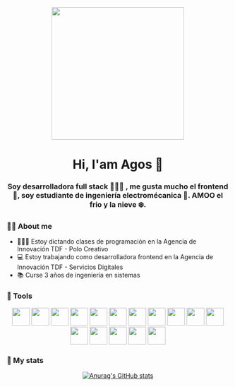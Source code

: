 <div class="header" align="center">
  <img src="https://media.giphy.com/media/JhZcAuGjuDmZq/giphy.gif" width="300">
  <h1> Hi, I'am Agos 🌻</h1>
  <h3> Soy desarrolladora full stack 👩🏼‍💻 , me gusta mucho el frontend 🎨, soy estudiante de ingeniería electromécanica 🔧. AMOO el frio y la nieve ❄️.
</div>
    
### 🤘🏼 About me 
  
 -  👩🏼‍🏫 Estoy dictando clases de programación en la Agencia de Innovación TDF - Polo Creativo
 -  💻 Estoy trabajando como desarrolladora frontend en la Agencia de Innovación TDF - Servicios Digitales
 -  📚 Curse 3 años de ingeniería en sistemas 
  
### 🔨 Tools
<div class="lenguajes" align="center" justify-content="space-around">
  <img src="https://cdn.icon-icons.com/icons2/112/PNG/512/python_18894.png" width="40">
  <img src="https://cdn.icon-icons.com/icons2/2415/PNG/512/bootstrap_plain_logo_icon_146619.png" width="40">
  <img src="https://cdn.icon-icons.com/icons2/2107/PNG/512/file_type_django_icon_130645.png" width="40">
  <img src="https://cdn.icon-icons.com/icons2/2415/PNG/512/react_original_logo_icon_146374.png" width="40">
  <img src="https://cdn.icon-icons.com/icons2/2107/PNG/512/file_type_ejs_icon_130626.png" width="40">
  <img src="https://cdn.icon-icons.com/icons2/936/PNG/512/github-logo_icon-icons.com_73546.png" width="40">
  <img src="https://cdn.icon-icons.com/icons2/2107/PNG/512/file_type_js_official_icon_130509.png" width="40">
  <img src="https://cdn.icon-icons.com/icons2/2107/PNG/512/file_type_css_icon_130661.png" width="40">
  <img src="https://cdn.icon-icons.com/icons2/2107/PNG/512/file_type_html_icon_130541.png" width="40">
  <img src="https://cdn.icon-icons.com/icons2/2415/PNG/512/express_original_wordmark_logo_icon_146528.png" width="40">
  <img src="https://cdn.icon-icons.com/icons2/2415/PNG/512/nodejs_original_wordmark_logo_icon_146412.png" width="40">
  <img src="https://cdn.icon-icons.com/icons2/2415/PNG/512/git_original_wordmark_logo_icon_146510.png" width="40">
  <img src="https://cdn.icon-icons.com/icons2/2415/PNG/512/mysql_original_wordmark_logo_icon_146417.png" width ="40">
  <img src="https://cdn.icon-icons.com/icons2/2415/PNG/512/csharp_original_logo_icon_146578.png" width="40">
  <img src="https://cdn.icon-icons.com/icons2/2699/PNG/512/figma_logo_icon_170157.png" width="40">
  <img src="https://cdn.icon-icons.com/icons2/2699/PNG/512/canva_logo_icon_168459.png" width="40">
  </div> 
  
### 🏁 My stats
  <div class="mystats" align="center">
    
  [![Anurag's GitHub stats](https://github-readme-stats.vercel.app/api?username=AgosNori&theme=dark)](https://github.com/anuraghazra/github-readme-stats)
<!--
**AgosNori/AgosNori** is a ✨ _special_ ✨ repository because its `README.md` (this file) appears on your GitHub profile.

Here are some ideas to get you started:

- 🔭 I’m currently working on ...
- 🌱 I’m currently learning ...
- 👯 I’m looking to collaborate on ...
- 🤔 I’m looking for help with ...
- 💬 Ask me about ...
- 📫 How to reach me: ...
- 😄 Pronouns: ...
- ⚡ Fun fact: ...
-->
